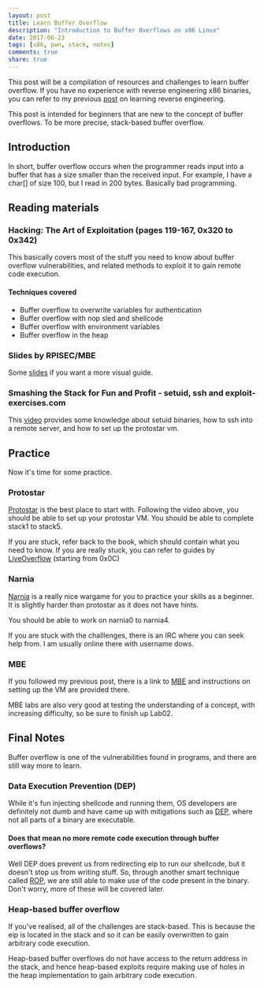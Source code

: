 ```yaml
---
layout: post
title: Learn Buffer Overflow
description: "Introduction to Buffer Overflows on x86 Linux"
date: 2017-06-23
tags: [x86, pwn, stack, notes]
comments: true
share: true
---
```


This post will be a compilation of resources and challenges to learn buffer overflow.
If you have no experience with reverse engineering x86 binaries, you can refer to my previous [post](https://dowsll.github.io/2017-06-17/Learn-Reverse-Engineering/) on learning reverse engineering.

This post is intended for beginners that are new to the concept of buffer overflows. To be more precise, stack-based buffer overflow.

## Introduction
In short, buffer overflow occurs when the programmer reads input into a buffer that has a size smaller than the received input. For example, I have a char[] of size 100, but I read in 200 bytes. Basically bad programming.

## Reading materials
### Hacking: The Art of Exploitation (pages 119-167, 0x320 to 0x342)

This basically covers most of the stuff you need to know about buffer overflow vulnerabilities, and related methods to exploit it to gain remote code execution.

#### Techniques covered
* Buffer overflow to overwrite variables for authentication
* Buffer overflow with nop sled and shellcode
* Buffer overflow with environment variables
* Buffer overflow in the heap

### Slides by RPISEC/MBE
Some [slides](http://security.cs.rpi.edu/courses/binexp-spring2015/lectures/5/04_lecture.pdf) if you want a more visual guide.

### Smashing the Stack for Fun and Profit - setuid, ssh and exploit-exercises.com
This [video](https://www.youtube.com/watch?v=Y-4WHf0of6Y) provides some knowledge about setuid binaries, how to ssh into a remote server, and how to set up the protostar vm.

## Practice
Now it's time for some practice.

### Protostar
[Protostar](https://exploit-exercises.com/protostar/) is the best place to start with. Following the video above, you should be able to set up your protostar VM.
You should be able to complete stack1 to stack5.

If you are stuck, refer back to the book, which should contain what you need to know. If you are really stuck, you can refer to guides by [LiveOverflow](http://liveoverflow.com/binary_hacking/index.html) (starting from 0x0C)

### Narnia
[Narnia](http://overthewire.org/wargames/narnia/) is a really nice wargame for you to practice your skills as a beginner. It is slightly harder than protostar as it does not have hints.

You should be able to work on narnia0 to narnia4.

If you are stuck with the challlenges, there is an IRC where you can seek help from. I am usually online there with username dows.

### MBE
If you followed my previous post, there is a link to [MBE](https://github.com/RPISEC/MBE) and instructions on setting up the VM are provided there.

MBE labs are also very good at testing the understanding of a concept, with increasing difficulty, so be sure to finish up Lab02.

## Final Notes
Buffer overflow is one of the vulnerabilities found in programs, and there are still way more to learn. 

### Data Execution Prevention (DEP)
While it's fun injecting shellcode and running them, OS developers are definitely not dumb and have came up with mitigations such as [DEP](https://en.wikipedia.org/wiki/Executable_space_protection), where not all parts of a binary are executable.

#### Does that mean no more remote code execution through buffer overflows?
Well DEP does prevent us from redirecting eip to run our shellcode, but it doesn't stop us from writing stuff. So, through another smart technique called [ROP](https://en.wikipedia.org/wiki/Return-oriented_programming), we are still able to make use of the code present in the binary. Don't worry, more of these will be covered later.

### Heap-based buffer overflow
If you've realised, all of the challenges are stack-based. This is because the eip is located in the stack and so it can be easily overwritten to gain arbitrary code execution.

Heap-based buffer overflows do not have access to the return address in the stack, and hence heap-based exploits require making use of holes in the heap implementation to gain arbitrary code execution.
